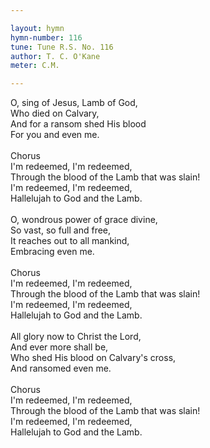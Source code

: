 ```yaml
---

layout: hymn
hymn-number: 116
tune: Tune R.S. No. 116
author: T. C. O'Kane
meter: C.M.

---
```

O, sing of Jesus, Lamb of God,<br>Who died on Calvary,<br>And for a ransom shed His blood<br>For you and even me.<br><br>Chorus<br>I'm redeemed, I'm redeemed,<br>Through the blood of the Lamb that was slain!<br>I'm redeemed, I'm redeemed,<br>Hallelujah to God and the Lamb.<br><br>O, wondrous power of grace divine,<br>So vast, so full and free,<br>It reaches out to all mankind,<br>Embracing even me.<br><br>Chorus<br>I'm redeemed, I'm redeemed,<br>Through the blood of the Lamb that was slain!<br>I'm redeemed, I'm redeemed,<br>Hallelujah to God and the Lamb.<br><br>All glory now to Christ the Lord,<br>And ever more shall be,<br>Who shed His blood on Calvary's cross,<br>And ransomed even me.<br><br>Chorus<br>I'm redeemed, I'm redeemed,<br>Through the blood of the Lamb that was slain!<br>I'm redeemed, I'm redeemed,<br>Hallelujah to God and the Lamb.<br><br><br>
